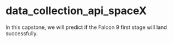 # data_collection_api_spaceX

In this capstone, we will predict if the Falcon 9 first stage will land successfully.
